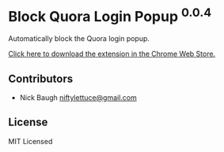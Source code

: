 
# Block Quora Login Popup <sup>0.0.4</sup>

Automatically block the Quora login popup.

[Click here to download the extension in the Chrome Web Store.][1]

[1]: https://chrome.google.com/webstore/detail/fkbnfnaikpdihahjljbigedkangbieih

## Contributors

* Nick Baugh <niftylettuce@gmail.com>

## License

MIT Licensed
